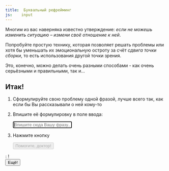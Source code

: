 ```yaml
---
title:  Буквальный рефрейминг
js:    input
---
```


Многим из вас наверняка известно утверждение:
*если не можешь изменить ситуацию – измени своё отношение к ней*.

Попробуйте простую технику,
которая позволяет решать проблемы
или хотя бы уменьшать их эмоциональную остроту
за счёт
*сдвига точки сборки*,
то есть использования другой точки зрения.

Это, конечно, можно делать очень разными способами -
как очень серьёзными и правильными,
так и...

## Итак!

<form>

1. Сформулируйте свою проблему одной фразой,
лучше всего так, как если бы Вы рассказывали о ней
кому-то

1. Впишите её формулировку в поле ввода:

    <input type='text' placeholder='Впишите сюда Вашу фразу...' class='form-control' autofocus>

1. Нажмите кнопку

    <button class='btn btn-success' type='submit' disabled>
    <i class='fa fa-random text-danger'></i>
    Помогите, доктор!
    </button>
  <div class='hidden text-center'>
    <div class='alert alert-success lead'>
    <span id="outer"></span>:
    <span id="inner"></span>!
    </div>
    <button class='btn btn-info' type='submit'>
    <i class='fa fa-forward text-danger'></i>
    Ещё!
    </button>
    </div>
  </div>
</form>
